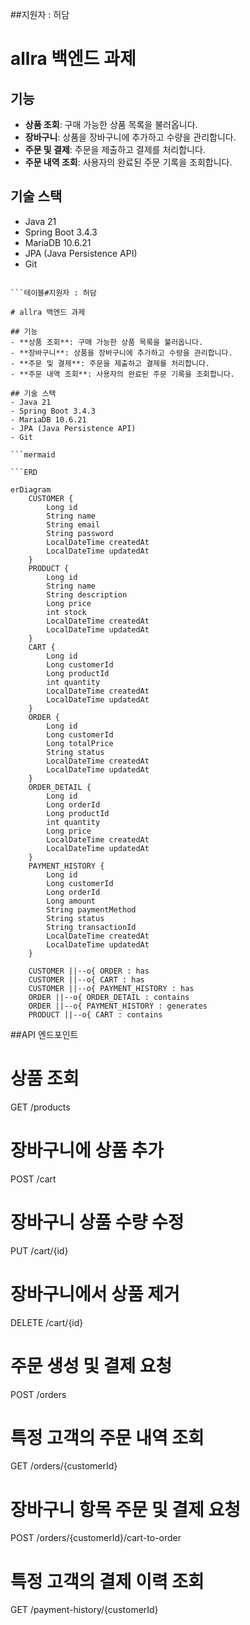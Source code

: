 ##지원자 : 허담

# allra 백엔드 과제

## 기능
- **상품 조회**: 구매 가능한 상품 목록을 불러옵니다.
- **장바구니**: 상품을 장바구니에 추가하고 수량을 관리합니다.
- **주문 및 결제**: 주문을 제출하고 결제를 처리합니다.
- **주문 내역 조회**: 사용자의 완료된 주문 기록을 조회합니다.

## 기술 스택
- Java 21
- Spring Boot 3.4.3
- MariaDB 10.6.21
- JPA (Java Persistence API)
- Git

```mermaid

```테이블#지원자 : 허담

# allra 백엔드 과제

## 기능
- **상품 조회**: 구매 가능한 상품 목록을 불러옵니다.
- **장바구니**: 상품을 장바구니에 추가하고 수량을 관리합니다.
- **주문 및 결제**: 주문을 제출하고 결제를 처리합니다.
- **주문 내역 조회**: 사용자의 완료된 주문 기록을 조회합니다.

## 기술 스택
- Java 21
- Spring Boot 3.4.3
- MariaDB 10.6.21
- JPA (Java Persistence API)
- Git

```mermaid

```ERD

erDiagram
    CUSTOMER {
        Long id
        String name
        String email
        String password
        LocalDateTime createdAt
        LocalDateTime updatedAt
    }
    PRODUCT {
        Long id
        String name
        String description
        Long price
        int stock
        LocalDateTime createdAt
        LocalDateTime updatedAt
    }
    CART {
        Long id
        Long customerId
        Long productId
        int quantity
        LocalDateTime createdAt
        LocalDateTime updatedAt
    }
    ORDER {
        Long id
        Long customerId
        Long totalPrice
        String status
        LocalDateTime createdAt
        LocalDateTime updatedAt
    }
    ORDER_DETAIL {
        Long id
        Long orderId
        Long productId
        int quantity
        Long price
        LocalDateTime createdAt
        LocalDateTime updatedAt
    }
    PAYMENT_HISTORY {
        Long id
        Long customerId
        Long orderId
        Long amount
        String paymentMethod
        String status
        String transactionId
        LocalDateTime createdAt
        LocalDateTime updatedAt
    }

    CUSTOMER ||--o{ ORDER : has
    CUSTOMER ||--o{ CART : has
    CUSTOMER ||--o{ PAYMENT_HISTORY : has
    ORDER ||--o{ ORDER_DETAIL : contains
    ORDER ||--o{ PAYMENT_HISTORY : generates
    PRODUCT ||--o{ CART : contains

```

##API 엔드포인트
# 상품 조회
GET /products

# 장바구니에 상품 추가
POST /cart

# 장바구니 상품 수량 수정
PUT /cart/{id}

# 장바구니에서 상품 제거
DELETE /cart/{id}

# 주문 생성 및 결제 요청
POST /orders

# 특정 고객의 주문 내역 조회
GET /orders/{customerId}

# 장바구니 항목 주문 및 결제 요청
POST /orders/{customerId}/cart-to-order

# 특정 고객의 결제 이력 조회
GET /payment-history/{customerId}

